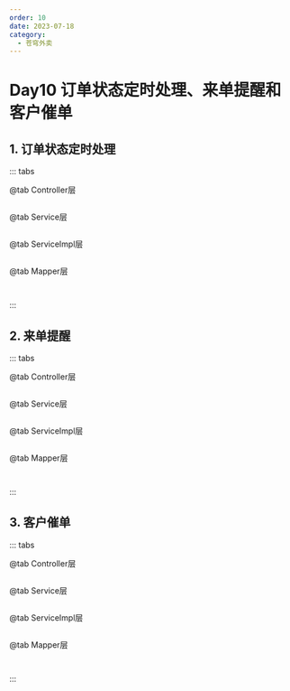 ```yaml
---
order: 10
date: 2023-07-18
category: 
  - 苍穹外卖
---
```


# Day10 订单状态定时处理、来单提醒和客户催单

## 1. 订单状态定时处理

::: tabs

@tab Controller层

```java
```

@tab Service层

```java
```

@tab ServiceImpl层

```java
```

@tab Mapper层

```java
```

```xml
```

:::

## 2. 来单提醒

::: tabs

@tab Controller层

```java
```

@tab Service层

```java
```

@tab ServiceImpl层

```java
```

@tab Mapper层

```java
```

```xml
```

:::

## 3. 客户催单

::: tabs

@tab Controller层

```java
```

@tab Service层

```java
```

@tab ServiceImpl层

```java
```

@tab Mapper层

```java
```

```xml
```

:::
